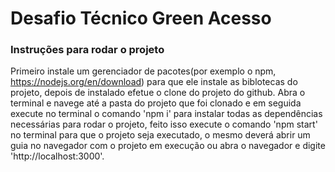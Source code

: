# Desafio Técnico Green Acesso

### Instruções para rodar o projeto

Primeiro instale um gerenciador de pacotes(por exemplo o npm, https://nodejs.org/en/download) para que ele instale as biblotecas do projeto, depois de instalado efetue o clone do projeto do github. Abra o terminal e navege até a pasta do projeto que foi clonado e em seguida execute no terminal o comando 'npm i' para instalar todas as dependências necessárias para rodar o projeto, feito isso execute o comando 'npm start' no terminal para que o projeto seja executado, o mesmo deverá abrir um guia no navegador com o projeto em execução ou abra o navegador e digite 'http://localhost:3000'.
